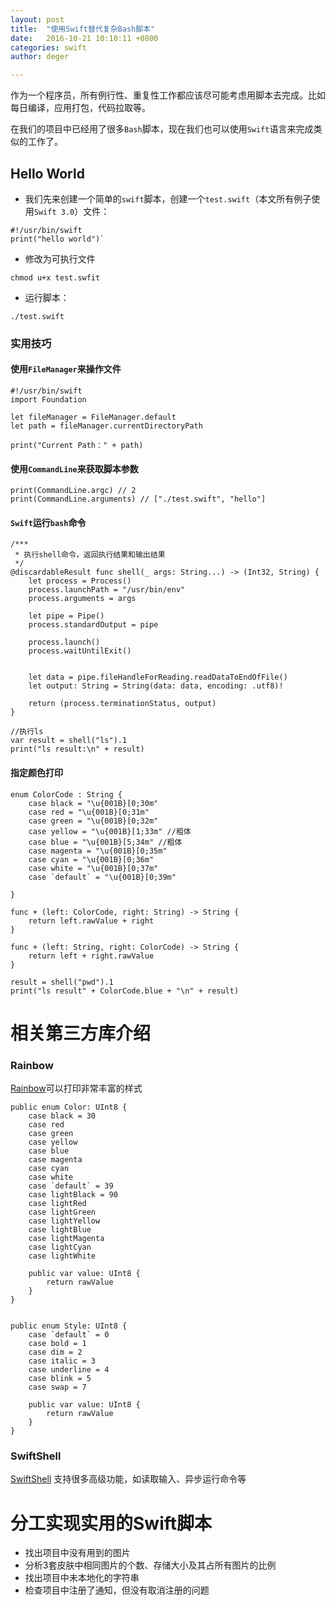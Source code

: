 ```yaml
---
layout: post
title:  "使用Swift替代复杂Bash脚本"
date:   2016-10-21 10:10:11 +0800
categories: swift
author: deger

---
```



作为一个程序员，所有例行性、重复性工作都应该尽可能考虑用脚本去完成。比如每日编译，应用打包，代码拉取等。

在我们的项目中已经用了很多`Bash`脚本，现在我们也可以使用`Swift`语言来完成类似的工作了。

## Hello World

- 我们先来创建一个简单的`swift`脚本，创建一个`test.swift`（本文所有例子使用`Swift 3.0`）文件：
```
#!/usr/bin/swift
print("hello world")`
```
- 修改为可执行文件 
```
chmod u+x test.swfit
```
- 运行脚本：
```
./test.swift
```

### 实用技巧

#### 使用`FileManager`来操作文件
```
#!/usr/bin/swift
import Foundation

let fileManager = FileManager.default
let path = fileManager.currentDirectoryPath

print("Current Path：" + path)
```


#### 使用`CommandLine`来获取脚本参数

```
print(CommandLine.argc) // 2
print(CommandLine.arguments) // ["./test.swift", "hello"]
```

#### `Swift`运行`bash`命令

```
/***
 * 执行shell命令，返回执行结果和输出结果
 */
@discardableResult func shell(_ args: String...) -> (Int32, String) {
    let process = Process()
    process.launchPath = "/usr/bin/env"
    process.arguments = args
    
    let pipe = Pipe()
    process.standardOutput = pipe
    
    process.launch()
    process.waitUntilExit()
    
    
    let data = pipe.fileHandleForReading.readDataToEndOfFile()
    let output: String = String(data: data, encoding: .utf8)!
    
    return (process.terminationStatus, output)
}

//执行ls
var result = shell("ls").1
print("ls result:\n" + result)
```

#### 指定颜色打印

```
enum ColorCode : String {
    case black = "\u{001B}[0;30m"
    case red = "\u{001B}[0;31m"
    case green = "\u{001B}[0;32m"
    case yellow = "\u{001B}[1;33m" //粗体
    case blue = "\u{001B}[5;34m" //粗体
    case magenta = "\u{001B}[0;35m"
    case cyan = "\u{001B}[0;36m"
    case white = "\u{001B}[0;37m"
    case `default` = "\u{001B}[0;39m"

}

func + (left: ColorCode, right: String) -> String {
    return left.rawValue + right
}

func + (left: String, right: ColorCode) -> String {
    return left + right.rawValue
}

result = shell("pwd").1
print("ls result" + ColorCode.blue + "\n" + result)
```

# 相关第三方库介绍

### Rainbow
[Rainbow](https://github.com/onevcat/Rainbow)可以打印非常丰富的样式

```
public enum Color: UInt8 {
    case black = 30
    case red
    case green
    case yellow
    case blue
    case magenta
    case cyan
    case white
    case `default` = 39
    case lightBlack = 90
    case lightRed
    case lightGreen
    case lightYellow
    case lightBlue
    case lightMagenta
    case lightCyan
    case lightWhite
    
    public var value: UInt8 {
        return rawValue
    }
}


public enum Style: UInt8 {
    case `default` = 0
    case bold = 1
    case dim = 2
    case italic = 3
    case underline = 4
    case blink = 5
    case swap = 7
    
    public var value: UInt8 {
        return rawValue
    }
}

```

### SwiftShell
[SwiftShell](https://github.com/kareman/SwiftShell) 支持很多高级功能，如读取输入、异步运行命令等

# 分工实现实用的Swift脚本

- 找出项目中没有用到的图片 
- 分析3套皮肤中相同图片的个数、存储大小及其占所有图片的比例
- 找出项目中未本地化的字符串
- 检查项目中注册了通知，但没有取消注册的问题

